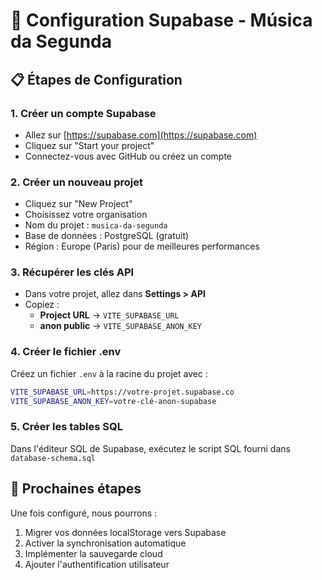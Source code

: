 # 🔧 Configuration Supabase - Música da Segunda

## 📋 **Étapes de Configuration**

### **1. Créer un compte Supabase**
- Allez sur [https://supabase.com](https://supabase.com)
- Cliquez sur "Start your project"
- Connectez-vous avec GitHub ou créez un compte

### **2. Créer un nouveau projet**
- Cliquez sur "New Project"
- Choisissez votre organisation
- Nom du projet : `musica-da-segunda`
- Base de données : PostgreSQL (gratuit)
- Région : Europe (Paris) pour de meilleures performances

### **3. Récupérer les clés API**
- Dans votre projet, allez dans **Settings > API**
- Copiez :
  - **Project URL** → `VITE_SUPABASE_URL`
  - **anon public** → `VITE_SUPABASE_ANON_KEY`

### **4. Créer le fichier .env**
Créez un fichier `.env` à la racine du projet avec :

```bash
VITE_SUPABASE_URL=https://votre-projet.supabase.co
VITE_SUPABASE_ANON_KEY=votre-clé-anon-supabase
```

### **5. Créer les tables SQL**
Dans l'éditeur SQL de Supabase, exécutez le script SQL fourni dans `database-schema.sql`

## 🎯 **Prochaines étapes**
Une fois configuré, nous pourrons :
1. Migrer vos données localStorage vers Supabase
2. Activer la synchronisation automatique
3. Implémenter la sauvegarde cloud
4. Ajouter l'authentification utilisateur

